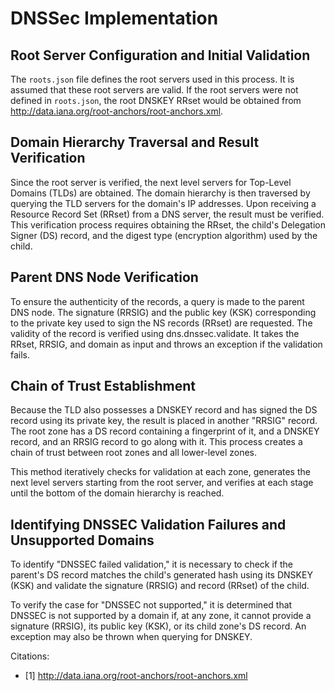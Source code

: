 # DNSSec Implementation

## Root Server Configuration and Initial Validation

The `roots.json` file defines the root servers used in this process. It is assumed that these root servers are valid.
If the root servers were not defined in `roots.json`, the root DNSKEY RRset would be obtained from http://data.iana.org/root-anchors/root-anchors.xml.

## Domain Hierarchy Traversal and Result Verification

Since the root server is verified, the next level servers for Top-Level Domains (TLDs) are obtained. The domain hierarchy is then traversed by querying the TLD servers for the domain's IP addresses. Upon receiving a Resource Record Set (RRset) from a DNS server, the result must be verified. This verification process requires obtaining the RRset, the child's Delegation Signer (DS) record, and the digest type (encryption algorithm) used by the child.

## Parent DNS Node Verification

To ensure the authenticity of the records, a query is made to the parent DNS node. The signature (RRSIG) and the public key (KSK) corresponding to the private key used to sign the NS records (RRset) are requested. The validity of the record is verified using dns.dnssec.validate. It takes the RRset, RRSIG, and domain as input and throws an exception if the validation fails.

## Chain of Trust Establishment

Because the TLD also possesses a DNSKEY record and has signed the DS record using its private key, the result is placed in another "RRSIG" record. The root zone has a DS record containing a fingerprint of it, and a DNSKEY record, and an RRSIG record to go along with it. This process creates a chain of trust between root zones and all lower-level zones.

This method iteratively checks for validation at each zone, generates the next level servers starting from the root server, and verifies at each stage until the bottom of the domain hierarchy is reached.

## Identifying DNSSEC Validation Failures and Unsupported Domains

To identify "DNSSEC failed validation," it is necessary to check if the parent's DS record matches the child's generated hash using its DNSKEY (KSK) and validate the signature (RRSIG) and record (RRset) of the child.

To verify the case for "DNSSEC not supported," it is determined that DNSSEC is not supported by a domain if, at any zone, it cannot provide a signature (RRSIG), its public key (KSK), or its child zone's DS record. An exception may also be thrown when querying for DNSKEY.

Citations:
- [1] http://data.iana.org/root-anchors/root-anchors.xml
